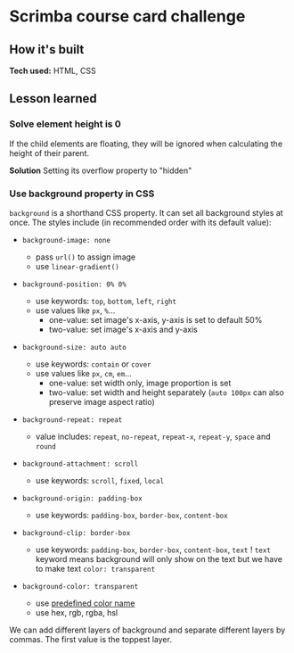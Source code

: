 # Scrimba course card challenge

## How it's built
**Tech used:** HTML, CSS 

## Lesson learned

### Solve element height is 0

If the child elements are floating, they will be ignored when calculating the height of their parent. 

**Solution**
Setting its overflow property to "hidden"

### Use background property in CSS

`background` is a shorthand CSS property. It can set all background styles at once. The styles include (in recommended order with its default value):

- `background-image: none`
    - pass `url()` to assign image
    - use `linear-gradient()`

- `background-position: 0% 0%`
    - use keywords: `top`, `bottom`, `left`, `right`
    - use values like `px`, `%`...
        - one-value: set image's x-axis, y-axis is set to default 50%
        - two-value: set image's x-axis and y-axis 

- `background-size: auto auto`
    - use keywords: `contain` or `cover`
    - use values like `px`, `cm`, `em`...
        - one-value: set width only, image proportion is set
        - two-value: set width and height separately (`auto 100px` can also preserve image aspect ratio)

- `background-repeat: repeat`
    - value includes: `repeat`, `no-repeat`, `repeat-x`, `repeat-y`, `space` and `round`

- `background-attachment: scroll`
    - use keywords: `scroll`, `fixed`, `local`

- `background-origin: padding-box`
    - use keywords: `padding-box`, `border-box`, `content-box`

- `background-clip: border-box`
    - use keywords: `padding-box`, `border-box`, `content-box`, `text`
    ! `text` keyword means background will only show on the text but we have to make text `color: transparent`

- `background-color: transparent`
    - use [predefined color name](https://htmlcolorcodes.com/color-names/)
    - use hex, rgb, rgba, hsl

We can add different layers of background and separate different layers by commas. The first value is the toppest layer. 